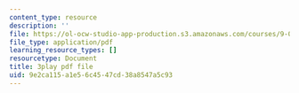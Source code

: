 ```yaml
---
content_type: resource
description: ''
file: https://ol-ocw-studio-app-production.s3.amazonaws.com/courses/9-00sc-introduction-to-psychology-fall-2011/9e2ca115a1e56c4547cd38a8547a5c93_-cK1og4ElKE.pdf
file_type: application/pdf
learning_resource_types: []
resourcetype: Document
title: 3play pdf file
uid: 9e2ca115-a1e5-6c45-47cd-38a8547a5c93
---
```

